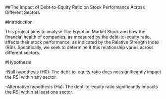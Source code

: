 ##The Impact of Debt-to-Equity Ratio on Stock Performance Across Different Sectors 

#Introduction 

This project aims to analyse The Egyptian Market Stock and how the financial health of companies, as measured by the debt-to-equity ratio, affects their stock performance, as indicated by the Relative Strength Index (RSI). Specifically, we seek to determine if this relationship varies across different sectors. 

#Hypothesis 

-Null hypothesis (H0): The debt-to-equity ratio does not significantly impact the RSI within any sector. 

 

-Alternative hypothesis (Ha): The debt-to-equity ratio significantly impacts the RSI within at least one sector. 
